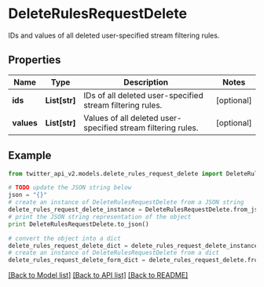 # DeleteRulesRequestDelete

IDs and values of all deleted user-specified stream filtering rules.

## Properties
Name | Type | Description | Notes
------------ | ------------- | ------------- | -------------
**ids** | **List[str]** | IDs of all deleted user-specified stream filtering rules. | [optional] 
**values** | **List[str]** | Values of all deleted user-specified stream filtering rules. | [optional] 

## Example

```python
from twitter_api_v2.models.delete_rules_request_delete import DeleteRulesRequestDelete

# TODO update the JSON string below
json = "{}"
# create an instance of DeleteRulesRequestDelete from a JSON string
delete_rules_request_delete_instance = DeleteRulesRequestDelete.from_json(json)
# print the JSON string representation of the object
print DeleteRulesRequestDelete.to_json()

# convert the object into a dict
delete_rules_request_delete_dict = delete_rules_request_delete_instance.to_dict()
# create an instance of DeleteRulesRequestDelete from a dict
delete_rules_request_delete_form_dict = delete_rules_request_delete.from_dict(delete_rules_request_delete_dict)
```
[[Back to Model list]](../README.md#documentation-for-models) [[Back to API list]](../README.md#documentation-for-api-endpoints) [[Back to README]](../README.md)


